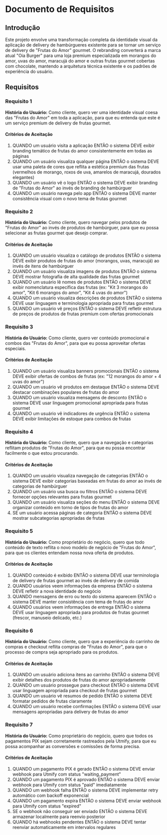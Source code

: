 # Documento de Requisitos

## Introdução

Este projeto envolve uma transformação completa da identidade visual da aplicação de delivery de hambúrgueres existente para se tornar um serviço de delivery de "Frutas do Amor" gourmet. O rebranding converterá a marca atual "Oia Burger" para uma loja premium especializada em morangos do amor, uvas do amor, maracujá do amor e outras frutas gourmet cobertas com chocolate, mantendo a arquitetura técnica existente e os padrões de experiência do usuário.

## Requisitos

### Requisito 1

**História do Usuário:** Como cliente, quero ver uma identidade visual coesa das "Frutas do Amor" em toda a aplicação, para que eu entenda que este é um serviço premium de delivery de frutas gourmet.

#### Critérios de Aceitação

1. QUANDO um usuário visita a aplicação ENTÃO o sistema DEVE exibir branding temático de frutas do amor consistentemente em todas as páginas
2. QUANDO um usuário visualiza qualquer página ENTÃO o sistema DEVE usar uma paleta de cores que reflita a estética premium das frutas (vermelhos de morango, roxos de uva, amarelos de maracujá, dourados elegantes)
3. QUANDO um usuário vê o logo ENTÃO o sistema DEVE exibir branding de "Frutas do Amor" ao invés de branding de hambúrguer
4. QUANDO um usuário navega pelo app ENTÃO o sistema DEVE manter consistência visual com o novo tema de frutas gourmet

### Requisito 2

**História do Usuário:** Como cliente, quero navegar pelos produtos de "Frutas do Amor" ao invés de produtos de hambúrguer, para que eu possa selecionar as frutas gourmet que desejo comprar.

#### Critérios de Aceitação

1. QUANDO um usuário visualiza o catálogo de produtos ENTÃO o sistema DEVE exibir produtos de frutas do amor (morangos, uvas, maracujá) ao invés de itens de hambúrguer
2. QUANDO um usuário visualiza imagens de produtos ENTÃO o sistema DEVE mostrar fotografia de alta qualidade das frutas gourmet
3. QUANDO um usuário lê nomes de produtos ENTÃO o sistema DEVE exibir nomenclatura específica das frutas (ex: "Kit 3 morangos do amor", "Kit 6 morangos do amor", "Kit 4 uvas do amor")
4. QUANDO um usuário visualiza descrições de produtos ENTÃO o sistema DEVE usar linguagem e terminologia apropriada para frutas gourmet
5. QUANDO um usuário vê preços ENTÃO o sistema DEVE refletir estrutura de preços de produtos de frutas premium com ofertas promocionais

### Requisito 3

**História do Usuário:** Como cliente, quero ver conteúdo promocional e combos das "Frutas do Amor", para que eu possa aproveitar ofertas especiais.

#### Critérios de Aceitação

1. QUANDO um usuário visualiza banners promocionais ENTÃO o sistema DEVE exibir ofertas de combos de frutas (ex: "12 morangos do amor + 4 uvas do amor")
2. QUANDO um usuário vê produtos em destaque ENTÃO o sistema DEVE destacar combinações populares de frutas do amor
3. QUANDO um usuário visualiza mensagens de desconto ENTÃO o sistema DEVE usar linguagem promocional apropriada para frutas gourmet
4. QUANDO um usuário vê indicadores de urgência ENTÃO o sistema DEVE exibir limitações de estoque para combos de frutas

### Requisito 4

**História do Usuário:** Como cliente, quero que a navegação e categorias reflitam produtos de "Frutas do Amor", para que eu possa encontrar facilmente o que estou procurando.

#### Critérios de Aceitação

1. QUANDO um usuário visualiza navegação de categorias ENTÃO o sistema DEVE exibir categorias baseadas em frutas do amor ao invés de categorias de hambúrguer
2. QUANDO um usuário usa busca ou filtros ENTÃO o sistema DEVE fornecer opções relevantes para frutas gourmet
3. QUANDO um usuário visualiza seções do menu ENTÃO o sistema DEVE organizar conteúdo em torno de tipos de frutas do amor
4. SE um usuário acessa páginas de categoria ENTÃO o sistema DEVE mostrar subcategorias apropriadas de frutas

### Requisito 5

**História do Usuário:** Como proprietário do negócio, quero que todo conteúdo de texto reflita o novo modelo de negócio de "Frutas do Amor", para que os clientes entendam nossa nova oferta de produtos.

#### Critérios de Aceitação

1. QUANDO conteúdo é exibido ENTÃO o sistema DEVE usar terminologia de delivery de frutas gourmet ao invés de delivery de comida
2. QUANDO usuários veem informações da empresa ENTÃO o sistema DEVE refletir a nova identidade do negócio
3. QUANDO mensagens de erro ou texto do sistema aparecem ENTÃO o sistema DEVE manter consistência com tema de frutas do amor
4. QUANDO usuários veem informações de entrega ENTÃO o sistema DEVE usar linguagem apropriada para produtos de frutas gourmet (frescor, manuseio delicado, etc.)

### Requisito 6

**História do Usuário:** Como cliente, quero que a experiência do carrinho de compras e checkout reflita compras de "Frutas do Amor", para que o processo de compra seja apropriado para os produtos.

#### Critérios de Aceitação

1. QUANDO um usuário adiciona itens ao carrinho ENTÃO o sistema DEVE exibir detalhes dos produtos de frutas do amor apropriadamente
2. QUANDO um usuário prossegue para checkout ENTÃO o sistema DEVE usar linguagem apropriada para checkout de frutas gourmet
3. QUANDO um usuário vê resumos de pedido ENTÃO o sistema DEVE formatar pedidos de frutas claramente
4. QUANDO um usuário recebe confirmações ENTÃO o sistema DEVE usar mensagens apropriadas para delivery de frutas do amor

### Requisito 7

**História do Usuário:** Como proprietário do negócio, quero que todos os pagamentos PIX sejam corretamente rastreados pela Utmify, para que eu possa acompanhar as conversões e comissões de forma precisa.

#### Critérios de Aceitação

1. QUANDO um pagamento PIX é gerado ENTÃO o sistema DEVE enviar webhook para Utmify com status "waiting_payment"
2. QUANDO um pagamento PIX é aprovado ENTÃO o sistema DEVE enviar webhook para Utmify com status "paid" imediatamente
3. QUANDO um webhook falha ENTÃO o sistema DEVE implementar retry automático com backoff exponencial
4. QUANDO um pagamento expira ENTÃO o sistema DEVE enviar webhook para Utmify com status "expired"
5. SE o webhook não conseguir ser enviado ENTÃO o sistema DEVE armazenar localmente para reenvio posterior
6. QUANDO há webhooks pendentes ENTÃO o sistema DEVE tentar reenviar automaticamente em intervalos regulares